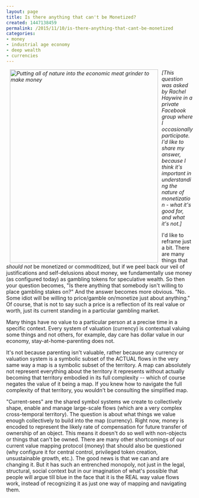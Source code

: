 ```yaml
---
layout: page
title: Is there anything that can't be Monetized?
created: 1447138459
permalink: /2015/11/10/is-there-anything-that-cant-be-monetized
categories:
- money
- industrial age economy
- deep wealth
- currencies
---
```


<em><img alt="Putting all of nature into the economic meat grinder to make money" src="https://one1more2time3.files.wordpress.com/2010/11/haitz27.jpg" style="width: 400px; height: 522px; margin-left: 10px; margin-right: 10px; float: left;">[This question was asked by Rachel Haywire in a private Facebook group where I occasionally participate. I'd like to share my answer, because I think it's important in understanding the nature of monetization - what it's good for, and what it's not.]</em>

I'd like to reframe just a bit. There are many things that *should not* be monetized or commoditized, but if we peel back our veil of justifications and self-delusions about money, we fundamentally use money (as configured today) as gambling tokens for speculative wealth. So then your question becomes, "Is there anything that somebody isn't willing to place gambling stakes on?" And the answer becomes more obvious. "No. Some idiot will be willing to price/gamble on/monetize just about anything." Of course, that is not to say such a price is a reflection of its real value or worth, just its current standing in a particular gambling market.

Many things have no value to a particular person at a precise time in a specific context. Every system of valuation (currency) is contextual valuing some things and not others, for example, day care has dollar value in our economy, stay-at-home-parenting does not.

<!--break-->

It's not because parenting isn't valuable, rather because any currency or valuation system is a symbolic subset of the ACTUAL flows in the very same way a map is a symbolic subset of the territory. A map can absolutely not represent everything about the territory it represents without actually becoming that territory embodied in its full complexity -- which of course negates the value of it being a map. If you knew how to navigate the full complexity of that territory, you wouldn't be consulting the simplified map.

"Current-sees" are the shared symbol systems we create to collectively shape, enable and manage large-scale flows (which are a very complex cross-temporal territory). The question is about what things we value enough collectively to build into the map (currency). Right now, money is encoded to represent the likely rate of compensation for future transfer of ownership of an object. This means it doesn't do so well with non-objects or things that can't be owned. There are many other shortcomings of our current value mapping protocol (money) that should also be questioned (why configure it for central control, privileged token creation, unsustainable growth, etc.). The good news is that we can and are changing it. But it has such an entrenched monopoly, not just in the legal, structural, social context but in our imagination of what's possible that people will argue till blue in the face that it is the REAL way value flows work, instead of recognizing it as just one way of mapping and navigating them.


